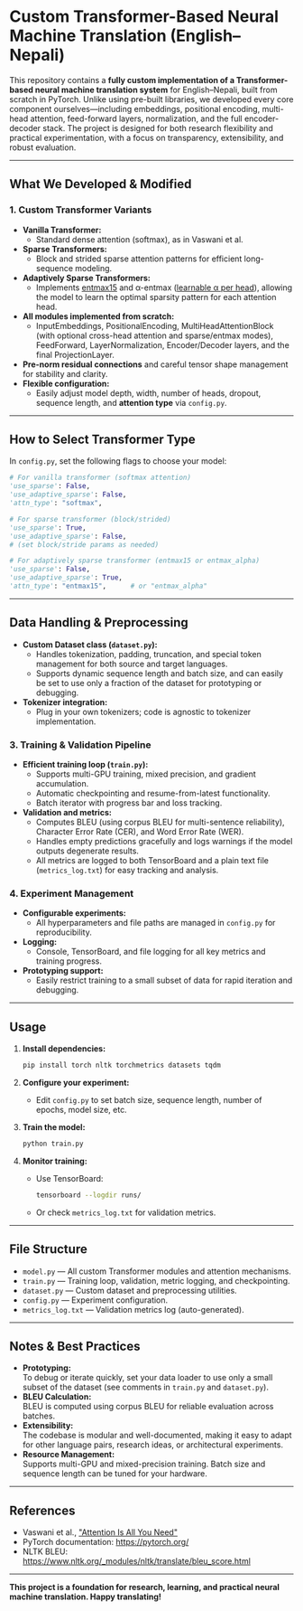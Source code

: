 # Custom Transformer-Based Neural Machine Translation (English–Nepali)

This repository contains a **fully custom implementation of a Transformer-based neural machine translation system** for English–Nepali, built from scratch in PyTorch. Unlike using pre-built libraries, we developed every core component ourselves—including embeddings, positional encoding, multi-head attention, feed-forward layers, normalization, and the full encoder-decoder stack. The project is designed for both research flexibility and practical experimentation, with a focus on transparency, extensibility, and robust evaluation.

---

## What We Developed & Modified

### 1. **Custom Transformer Variants**
- **Vanilla Transformer:**  
  - Standard dense attention (softmax), as in Vaswani et al.
- **Sparse Transformers:**  
  - Block and strided sparse attention patterns for efficient long-sequence modeling.
- **Adaptively Sparse Transformers:**  
  - Implements [entmax15](https://arxiv.org/abs/1905.05702) and α-entmax ([learnable α per head](https://arxiv.org/abs/1909.00015)), allowing the model to learn the optimal sparsity pattern for each attention head.
- **All modules implemented from scratch:**  
  - InputEmbeddings, PositionalEncoding, MultiHeadAttentionBlock (with optional cross-head attention and sparse/entmax modes), FeedForward, LayerNormalization, Encoder/Decoder layers, and the final ProjectionLayer.
- **Pre-norm residual connections** and careful tensor shape management for stability and clarity.
- **Flexible configuration:**  
  - Easily adjust model depth, width, number of heads, dropout, sequence length, and **attention type** via `config.py`.

---

## How to Select Transformer Type

In `config.py`, set the following flags to choose your model:

```python
# For vanilla transformer (softmax attention)
'use_sparse': False,
'use_adaptive_sparse': False,
'attn_type': "softmax",

# For sparse transformer (block/strided)
'use_sparse': True,
'use_adaptive_sparse': False,
# (set block/stride params as needed)

# For adaptively sparse transformer (entmax15 or entmax_alpha)
'use_sparse': False,
'use_adaptive_sparse': True,
'attn_type': "entmax15",      # or "entmax_alpha"
```

---

## Data Handling & Preprocessing
- **Custom Dataset class (`dataset.py`):**  
  - Handles tokenization, padding, truncation, and special token management for both source and target languages.
  - Supports dynamic sequence length and batch size, and can easily be set to use only a fraction of the dataset for prototyping or debugging.
- **Tokenizer integration:**  
  - Plug in your own tokenizers; code is agnostic to tokenizer implementation.

### 3. **Training & Validation Pipeline**
- **Efficient training loop (`train.py`):**  
  - Supports multi-GPU training, mixed precision, and gradient accumulation.
  - Automatic checkpointing and resume-from-latest functionality.
  - Batch iterator with progress bar and loss tracking.
- **Validation and metrics:**  
  - Computes BLEU (using corpus BLEU for multi-sentence reliability), Character Error Rate (CER), and Word Error Rate (WER).
  - Handles empty predictions gracefully and logs warnings if the model outputs degenerate results.
  - All metrics are logged to both TensorBoard and a plain text file (`metrics_log.txt`) for easy tracking and analysis.

### 4. **Experiment Management**
- **Configurable experiments:**  
  - All hyperparameters and file paths are managed in `config.py` for reproducibility.
- **Logging:**  
  - Console, TensorBoard, and file logging for all key metrics and training progress.
- **Prototyping support:**  
  - Easily restrict training to a small subset of data for rapid iteration and debugging.

---

## Usage

1. **Install dependencies:**
    ```bash
    pip install torch nltk torchmetrics datasets tqdm
    ```

2. **Configure your experiment:**
    - Edit `config.py` to set batch size, sequence length, number of epochs, model size, etc.

3. **Train the model:**
    ```bash
    python train.py
    ```

4. **Monitor training:**
    - Use TensorBoard:  
      ```bash
      tensorboard --logdir runs/
      ```
    - Or check `metrics_log.txt` for validation metrics.

---

## File Structure

- `model.py` — All custom Transformer modules and attention mechanisms.
- `train.py` — Training loop, validation, metric logging, and checkpointing.
- `dataset.py` — Custom dataset and preprocessing utilities.
- `config.py` — Experiment configuration.
- `metrics_log.txt` — Validation metrics log (auto-generated).

---

## Notes & Best Practices

- **Prototyping:**  
  To debug or iterate quickly, set your data loader to use only a small subset of the dataset (see comments in `train.py` and `dataset.py`).
- **BLEU Calculation:**  
  BLEU is computed using corpus BLEU for reliable evaluation across batches.
- **Extensibility:**  
  The codebase is modular and well-documented, making it easy to adapt for other language pairs, research ideas, or architectural experiments.
- **Resource Management:**  
  Supports multi-GPU and mixed-precision training. Batch size and sequence length can be tuned for your hardware.

---

## References

- Vaswani et al., ["Attention Is All You Need"](https://arxiv.org/abs/1706.03762)
- PyTorch documentation: https://pytorch.org/
- NLTK BLEU: https://www.nltk.org/_modules/nltk/translate/bleu_score.html

---

**This project is a foundation for research, learning, and practical neural machine translation. Happy translating!**